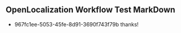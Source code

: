 ## OpenLocalization Workflow Test MarkDown

* 967fc1ee-5053-45fe-8d91-3690f743f79b 
thanks!



<!--HONumber=Jan16_HO3-->
